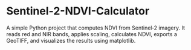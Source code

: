 # Sentinel-2-NDVI-Calculator
A simple Python project that computes NDVI from Sentinel‑2 imagery. It reads red and NIR bands, applies scaling, calculates NDVI, exports a GeoTIFF, and visualizes the results using matplotlib.
